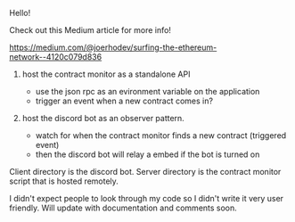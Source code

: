 Hello!

Check out this Medium article for more info!

https://medium.com/@joerhodev/surfing-the-ethereum-network-️-4120c079d836

1. host the contract monitor as a standalone API
   - use the json rpc as an evironment variable on the application
   - trigger an event when a new contract comes in?

2. host the discord bot as an observer pattern.
   - watch for when the contract monitor finds a new contract (triggered event)
   - then the discord bot will relay a embed if the bot is turned on


Client directory is the discord bot.
Server directory is the contract monitor script that is hosted remotely.

I didn't expect people to look through my code so I didn't write it very user friendly. Will update with documentation and comments soon.
